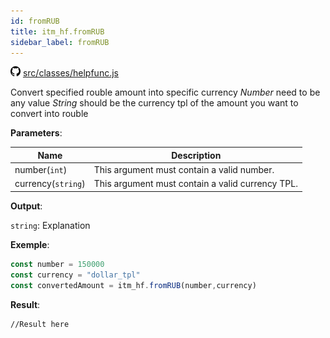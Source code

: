 ```yaml
---
id: fromRUB
title: itm_hf.fromRUB
sidebar_label: fromRUB
---
```

![](/img/github.png) [src/classes/helpfunc.js](https://github.com/TrustedSourceLeaks/LeakedServer/blob/master/src/classes/helpfunc.js)

Convert specified rouble amount into specific currency
*Number* need to be any value
*String* should be the currency tpl of the amount you want to convert into rouble

**Parameters**:

Name  |   Description 
----------- |   -----------
number(`int`)  |   This argument must contain a valid number.
currency(`string`)  | This argument must contain a valid currency TPL.


**Output**:

`string`: Explanation


**Exemple**:
```js
const number = 150000
const currency = "dollar_tpl"
const convertedAmount = itm_hf.fromRUB(number,currency)
```

**Result**:
```
//Result here
```